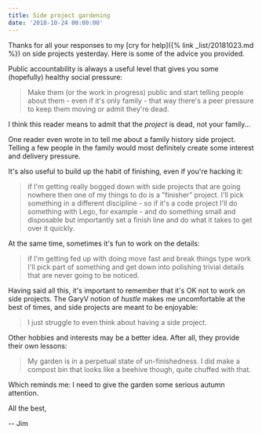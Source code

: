 ```yaml
---
title: Side project gardening
date: '2018-10-24 00:00:00'
---
```


Thanks for all your responses to my [cry for help]({% link _list/20181023.md %}) on side projects yesterday. Here is some of the advice you provided.

Public accountability is always a useful level that gives you some (hopefully) healthy social pressure:

> Make them (or the work in progress) public and start telling people about them - even if it's only family - that way there's a peer pressure to keep them moving or admit they're dead.

I think this reader means to admit that the _project_ is dead, not your family...

One reader even wrote in to tell me about a family history side project. Telling a few people in the family would most definitely create some interest and delivery pressure.

It's also useful to build up the habit of finishing, even if you're hacking it:

>  if I'm getting really bogged down with side projects that are going nowhere then one of my things to do is a "finisher" project. I'll pick something in a different discipline - so if it's a code project I'll do something with Lego, for example - and do something small and disposable but importantly set a finish line and do what it takes to get over it quickly.

At the same time, sometimes it's fun to work on the details:

> if I'm getting fed up with doing move fast and break things type work I'll pick part of something and get down into polishing trivial details that are never going to be noticed.

Having said all this, it's important to remember that it's OK not to work on side projects. The GaryV notion of _hustle_ makes me uncomfortable at the best of times, and side projects are meant to be enjoyable:

> I just struggle to even think about having a side project.

Other hobbies and interests may be a better idea. After all, they provide their own lessons:

> My garden is in a perpetual state of un-finishedness. I did make a compost bin that looks like a beehive though, quite chuffed with that.

Which reminds me: I need to give the garden some serious autumn attention.

All the best,

-- Jim
